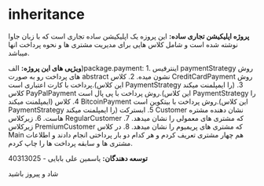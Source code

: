 # inheritance

**پروژه اپلیکیشن تجاری ساده:** این پروزه یک اپلیکیشن ساده تجاری است که با زبان جاوا نوشته شده است و شامل کلاس هایی برای مدیریت مشتری ها و نحوه پرداخت انها میباشد.

**ویژپی های این پروژه:**
    الف)package.payment:
    1.  اینترفیس paymentStrategy روش های پرداخت رو به صورت abstract  نشون میده.
    2.   کلاس CreditCardPayment روش پرداخت با کارت اعتباری است.(این کلاس PaymentStrategy را ایمپلمنت میکند)
    3.   کلاس PayPalPayment روش پرداخت با پی پال است.(این کلاس PaymentStrategy را ایمپلمنت میکند)
    4.   کلاس BitcoinPayment روش پرداخت با بیتکوین است.(این کلاس PaymentStrategy را ایمپلمنت میکند)
    5.   ابسترکت Customer نشان دهنده مشتره هاست.
    6.   زیرکلاس RegularCustomer که مشتری های معمولی را نشان میدهد.
    7.   زیرکلاس PremiumCustomer که مشتری های پریمیوم را نشان میدهد.
    8.   در کلاس Main هم چهار مشتری تعریف کردم و هر کدام دو بار پرداختی انجام دادند و اطلاعات مشتری ها و سابقه پرداخت ها را چاپ کردم.
    

**توسعه دهندگان:** یاسمین علی بابایی - 40313025


شاد و پیروز باشید
